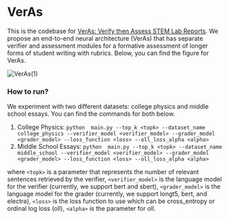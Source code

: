 # VerAs

This is the codebase for [VerAs: Verify then Assess STEM Lab Reports](https://arxiv.org/abs/2402.05224). We propose an end-to-end neural architecture (VerAs) that has separate verifier and assessment modules for a formative assessment of longer forms of student writing with rubrics. Below, you can find the figure for VerAs.

![VerAs(1)](https://github.com/psunlpgroup/VerAs/assets/29717371/0006f415-7541-4672-a2ac-0d92898c5976)


### How to run?
We experiment with two different datasets: college physics and middle school essays. You can find the commands for both below.
1. College Physics: ```python  main.py --top_k <topk> --dataset_name college_physics --verifier_model <verifier_model> --grader_model <grader_model> --loss_function <loss> --oll_loss_alpha <alpha>```
2. Middle School Essays: ```python  main.py --top_k <topk> --dataset_name middle_school --verifier_model <verifier_model> --grader_model <grader_model> --loss_function <loss> --oll_loss_alpha <alpha>```

where ```<topk>``` is a parameter that represents the number of relevant sentences retrieved by the verifier, ```<verifier_model>``` is the language model for the verifier (currently, we support bert and sbert), ```<grader_model>``` is the language model for the grader (currently, we support longt5, bert, and electra), ```<loss>``` is the loss function to use which can be cross_entropy or ordinal log loss (oll), ```<alpha>``` is the parameter for oll. 
